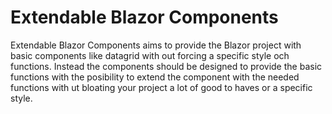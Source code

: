 # Extendable Blazor Components
Extendable Blazor Components aims to provide the Blazor project with basic components like datagrid with out forcing a specific style och functions. Instead the components should be designed to provide the basic functions with the posibility to extend the component with the needed functions with ut bloating your project a lot of good to haves or a specific style.
